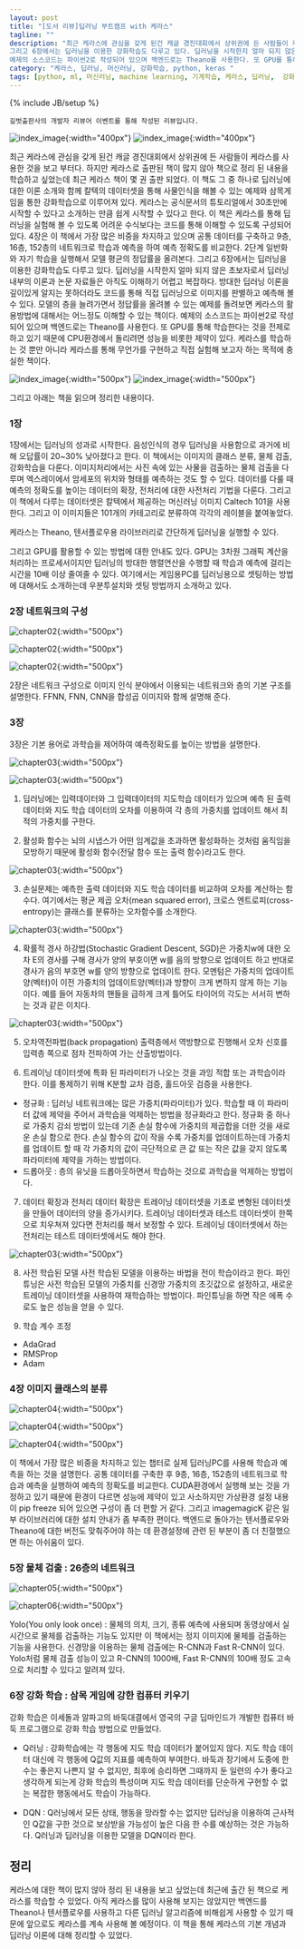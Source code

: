 ```yaml
---
layout: post
title: "[도서 리뷰]딥러닝 부트캠프 with 케라스"
tagline: ""
description: "최근 케라스에 관심을 갖게 된건 캐글 경진대회에서 상위권에 든 사람들이 케라스를 사용한 것을 보고 부터다. 하지만 케라스로 출판된 책이 많지 않아 책으로 정리 된 내용을 학습하고 싶었는데 최근 케라스 책이 몇 권 출판 되었다. 이 책도 그 중 하나로 딥러닝에 대한 이론 소개와 함께 칼텍의 데이터셋을 통해 사물인식을 해볼 수 있는 예제와 삼목게임을 통한 강화학습으로 이루어져 있다. 케라스는 공식문서의 튜토리얼에서 30초만에 시작할 수 있다고 소개하는 만큼 쉽게 시작할 수 있다고 한다. 이 책은 케라스를 통해 딥러닝을 실험해 볼 수 있도록 어려운 수식보다는 코드를 통해 이해할 수 있도록 구성되어 있다. 4장은 이 책에서 가장 많은 비중을 차지하고 있으며 공통 데이터를 구축하고 9층, 16층, 152층의 네트워크로 학습과 예측을 하여 예측 정확도를 비교한다. 2단계 일반화와 자기 학습을  실행해서 모델 평균의 정답률을 올려본다.
그리고 6장에서는 딥러닝을 이용한 강화학습도 다루고 있다. 딥러닝을 시작한지 얼마 되지 않은 초보자로서 딥러닝 내부의 이론과 논문 자료들은 아직도 이해하기 어렵고 복잡하다. 방대한 딥러닝 이론을 깊이있게 알지는 못하더라도 코드를 통해 직접 딥러닝으로 이미지를 판별하고 예측해 볼 수 있다. 모델의 층을 늘려가면서 정답률을 올려볼 수 있는 예제를 돌려보면 케라스의 활용방법에 대해서는 어느정도 이해할 수 있는 책이다.
예제의 소스코드는 파이썬2로 작성되어 있으며 백엔드로는 Theano를 사용한다. 또 GPU를 통해 학습한다는 것을 전제로 하고 있기 때문에 CPU환경에서 돌리려면 성능을 비롯한 제약이 있다. 케라스를 학습하는 것 뿐만 아니라 케라스를 통해 무언가를 구현하고 직접 실험해 보고자 하는 목적에 충실한 책이다. "
category: "케라스, 딥러닝, 머신러닝, 강화학습, python, keras "
tags: [python, ml, 머신러닝, machine learning, 기계학습, 케라스, 딥러닝,  강화학습, keras]
---
```

{% include JB/setup %}



`길벗출판사의 개발자 리뷰어 이벤트를 통해 작성된 리뷰입니다.` 

![index_image](https://i.imgur.com/3kKkqab.jpg){:width="400px"}
![index_image](https://i.imgur.com/QPEJdJR.jpg){:width="400px"}

최근 케라스에 관심을 갖게 된건 캐글 경진대회에서 상위권에 든 사람들이 케라스를 사용한 것을 보고 부터다. 하지만 케라스로 출판된 책이 많지 않아 책으로 정리 된 내용을 학습하고 싶었는데 최근 케라스 책이 몇 권 출판 되었다. 이 책도 그 중 하나로 딥러닝에 대한 이론 소개와 함께 칼텍의 데이터셋을 통해 사물인식을 해볼 수 있는 예제와 삼목게임을 통한 강화학습으로 이루어져 있다. 케라스는 공식문서의 튜토리얼에서 30초만에 시작할 수 있다고 소개하는 만큼 쉽게 시작할 수 있다고 한다. 이 책은 케라스를 통해 딥러닝을 실험해 볼 수 있도록 어려운 수식보다는 코드를 통해 이해할 수 있도록 구성되어 있다. 4장은 이 책에서 가장 많은 비중을 차지하고 있으며 공통 데이터를 구축하고 9층, 16층, 152층의 네트워크로 학습과 예측을 하여 예측 정확도를 비교한다. 2단계 일반화와 자기 학습을  실행해서 모델 평균의 정답률을 올려본다.
그리고 6장에서는 딥러닝을 이용한 강화학습도 다루고 있다. 딥러닝을 시작한지 얼마 되지 않은 초보자로서 딥러닝 내부의 이론과 논문 자료들은 아직도 이해하기 어렵고 복잡하다. 방대한 딥러닝 이론을 깊이있게 알지는 못하더라도 코드를 통해 직접 딥러닝으로 이미지를 판별하고 예측해 볼 수 있다. 모델의 층을 늘려가면서 정답률을 올려볼 수 있는 예제를 돌려보면 케라스의 활용방법에 대해서는 어느정도 이해할 수 있는 책이다.
예제의 소스코드는 파이썬2로 작성되어 있으며 백엔드로는 Theano를 사용한다. 또 GPU를 통해 학습한다는 것을 전제로 하고 있기 때문에 CPU환경에서 돌리려면 성능을 비롯한 제약이 있다. 케라스를 학습하는 것 뿐만 아니라 케라스를 통해 무언가를 구현하고 직접 실험해 보고자 하는 목적에 충실한 책이다. 

![index_image](https://i.imgur.com/dP3iaKer.jpg){:width="500px"}
![index_image](https://i.imgur.com/sUi9mRar.jpg){:width="500px"}

그리고 아래는 책을 읽으며 정리한 내용이다.

### 1장

1장에서는 딥러닝의 성과로 시작한다. 음성인식의 경우 딥러닝을 사용함으로 과거에 비해 오답률이 20~30% 낮아졌다고 한다. 
이 책에서는 이미지의 클래스 분류, 물체 검출, 강화학습을 다룬다. 이미지처리에서는 사진 속에 있는 사물을 검출하는 물체 검출을 다루며 엑스레이에서 암세포의 위치와 형태를 예측하는 것도 할 수 있다.
데이터를 다룰 때 예측의 정확도를 높이는 데이터의 확장, 전처리에 대한 사전처리 기법을 다룬다.
그리고 이 책에서 다루는 데이터셋은 칼텍에서 제공하는 머신러닝 이미지 Caltech 101을 사용한다.
그리고 이 이미지들은 101개의 카테고리로 분류하여 각각의 레이블을 붙여놓았다.
 
케라스는 Theano, 텐서플로우용 라이브러리로 간단하게 딥러닝을 실행할 수 있다.

그리고 GPU를 활용할 수 있는 방법에 대한 안내도 있다. GPU는 3차원 그래픽 계산을 처리하는 프로세서이지만 딥러닝의 방대한 행렬연산을 수행할 때 학습과 예측에 걸리는 시간을 10배 이상 줄여줄 수 있다. 여기에서는 게임용PC를 딥러닝용으로 셋팅하는 방법에 대해서도 소개하는데 우분투설치와 셋팅 방법까지 소개하고 있다.

### 2장 네트워크의 구성

![chapter02](https://i.imgur.com/3dUUTcL.jpg){:width="500px"}

![chapter02](https://i.imgur.com/wE3zOQZ.jpg){:width="500px"}

![chapter02](https://i.imgur.com/yme2EBc.jpg){:width="500px"}


2장은 네트워크 구성으로 이미지 인식 분야에서 이용되는 네트워크와 층의 기본 구조를 설명한다.
FFNN, FNN, CNN을 합성곱 이미지와 함께 설명해 준다. 

### 3장
3장은 기본 용어로 과학습을 제어하여 예측정확도를 높이는 방법을 설명한다.

![chapter03](https://i.imgur.com/UsgvWFO.jpg){:width="500px"}

![chapter03](https://i.imgur.com/FIXnUEz.jpg){:width="500px"}


1) 딥러닝에는 입력데이터와 그 입력데이터의 지도학습 데이터가 있으며 예측 된 출력 데이터와 지도 학습 데이터의 오차를 이용하여 각 층의 가중치를 업데이트 해서 최적의 가중치를 구한다.

2) 활성화 함수는 뇌의 시냅스가 어떤 임계값을 초과하면 활성화하는 것처럼 움직임을 모방하기 때문에 활성화 함수(전달 함수 또는 출력 함수)라고도 한다.

![chapter03](https://i.imgur.com/OKMlKG1.jpg){:width="500px"}

3) 손실문제는 예측한 출력 데이터와 지도 학습 데이터를 비교하여 오차를 계산하는 함수다. 여기에서는 평균 제곱 오차(mean squared error), 크로스 엔트로피(cross-entropy)는 클래스를 분류하는 오차함수를 소개한다.

![chapter03](https://i.imgur.com/T6gQvjG.jpg){:width="500px"}

4) 확률적 경사 하강법(Stochastic Gradient Descent, SGD)은 가중치w에 대한 오차 E의 경사를 구해 경사가 양의 부호이면 w를 음의 방향으로 업데이트 하고 반대로 경사가 음의 부호면 w를 양의 방향으로 업데이트 한다. 모멘텀은 가중치의 업데이트양(벡터)이 이전 가중치의 업데이트양(벡터)과 방향이 크게 변하지 않게 하는 기능이다. 예를 들어 자동차의 핸들을 급하게 크게 틀어도 타이어의 각도는 서서히 변하는 것과 같은 이치다.



![chapter03](https://i.imgur.com/C8qQPlj.jpg){:width="500px"}

5) 오차역전파법(back propagation) 출력층에서 역방향으로 진행해서 오차 신호를 입력층 쪽으로 점차 전파하여 가는 산출방법이다.


6) 트레이닝 데이터셋에 특화 된 파라미터가 나오는 것을 과잉 적합 또는 과학습이라 한다.
이를 통제하기 위해 K분할 교차 검증, 홀드아웃 검증을 사용한다. 

- 정규화 :  딥러닝 네트워크에는 많은 가중치(파라미터)가 있다. 학습할 때 이 파라미터 값에 제약을 주어서 과학습을 억제하는 방법을 정규화라고 한다.
정규화 중 하나로 가중치 감쇠 방법이 있는데 기존 손실 함수에 가중치의 제곱합을 더한 것을 새로운 손실 함으로 한다. 손실 함수의 값이 작을 수록 가중치를 업데이트하는데 가중치를 업데이트 할 때 각 가중치의 값이 극단적으로 큰 값 또는 작은 값을 갖지 않도록 파라미터에 제약을 가하는 방법이다. 
- 드롭아웃 : 층의 유닛을 드롭아웃하면서 학습하는 것으로 과학습을 억제하는 방법이다. 

7) 데이터 확장과 전처리 
데이터 확장은 트레이닝 데이터셋을 기초로 변형된 데이터셋을 만들어 데이터의 양을 증가시키다.
트레이닝 데이터셋과 테스트 데이터셋이 한쪽으로 치우쳐져 있다면 전처리를 해서 보정할 수 있다. 트레이닝 데이터셋에서 하는 전처리는 테스트 데이터셋에서도 해야 한다.

![chapter03](https://i.imgur.com/X1qG3qI.jpg){:width="500px"}

8) 사전 학습된 모델
사전 학습된 모델을 이용하는 바법을 전이 학습이라고 한다.
파인튜닝은 사전 학습된 모델의 가중치를 신경망 가중치의 초깃값으로 설정하고, 새로운 트레이닝 데이터셋을 사용하여 재학습하는 방법이다. 파인튜닝을 하면 작은 에폭 수로도 높은 성능을 얻을 수 있다. 

9) 학습 계수 조정

- AdaGrad
- RMSProp
- Adam


### 4장 이미지 클래스의 분류

![chapter04](https://i.imgur.com/obJBpX4.jpg){:width="500px"}

![chapter04](https://i.imgur.com/S3MDcFf.jpg){:width="500px"}

![chapter04](https://i.imgur.com/aoVGfvj.jpg){:width="500px"}


이 책에서 가장 많은 비중을 차지하고 있는 챕터로 실제 딥러닝PC를 사용해 학습과 예측을 하는 것을 설명한다. 공통 데이터를 구축한 후 9층, 16층, 152층의 네트워크로 학습과 예측을 실행하여 예측의 정확도를 비교한다. CUDA환경에서 실행해 보는 것을 가정하고 있기 때문에 환경이 다르면 성능에 제약이 있고 사소하지만 가상환경 설정 내용이 pip freeze 되어 있으면 구성이 좀 더 편할 거 같다. 그리고 imagemagicK 같은 일부 라이브러리에 대한 설치 안내가 좀 부족한 편이다. 백엔드로 돌아가는 텐서플로우와 Theano에 대한 버전도 맞춰주어야 하는 데 환경설정에 관련 된 부분이 좀 더 친절했으면 하는 아쉬움이 있다. 



### 5장 물체 검출 : 26층의 네트워크

![chapter05](https://i.imgur.com/ZMvlSJj.jpg){:width="500px"}

![chapter06](https://i.imgur.com/kvFEivW.jpg){:width="500px"}


Yolo(You only look once) : 물체의 의치, 크기, 종류 예측에 사용되며 동영상에서 실시간으로 물체를 검출하는 기능도 있지만 이 책에서는 정지 이미지에 물체를 검출하는 기능을 사용한다. 신경망을 이용하는 물체 검출에는 R-CNN과 Fast R-CNN이 있다. Yolo처럼 물체 검출 성능이 있고 R-CNN의 1000배, Fast R-CNN의 100배 정도 고속으로 처리할 수 있다고 알려져 있다.


### 6장 강화 학습 : 삼목 게임에 강한 컴퓨터 키우기

강화 학습은 이세돌과 알파고의 바둑대결에서 영국의 구글 딥마인드가 개발한 컴퓨터 바둑 프로그램으로 강화 학습 방법으로 만들었다.

* Q러닝 : 강화학습에는 각 행동에 지도 학습 데이터가 붙어있지 않다. 지도 학습 데이터 대신에 각 행동에 Q값의 지표를 예측하여 부여한다. 바둑과 장기에서 도중에 한 수는 좋은지 나쁜지 알 수 없지만, 최후에 승리하면 그때까지 둔 일련의 수가 좋다고 생각하게 되는게 강화 학습의 특성이며 지도 학습 데이터를 단순하게 구현할 수 없는 복잡한 행동에서도 학습이 가능하다.

* DQN : Q러닝에서 모든 상태, 행동을 망라할 수는 없지만 딥러닝을 이용하여 근사적인 Q값을 구한 것으로 보상받을 가능성이 높은 다음 한 수를 예상하는 것은 가능하다. Q러닝과 딥러닝을 이용한 모델을 DQN이라 한다.


## 정리

케라스에 대한 책이 많지 않아 정리 된 내용을 보고 싶었는데 최근에 출간 된 책으로 케라스를 학습할 수 있었다. 아직 케라스를 많이 사용해 보지는 않았지만 백엔드를 Theano나 텐서플로우를 사용하고 다른 딥러닝 알고리즘에 비해쉽게 사용할 수 있기 때문에 앞으로도 케라스를 계속 사용해 볼 예정이다. 이 책을 통해 케라스의 기본 개념과 딥러닝 이론에 대해 정리할 수 있었다.

 
